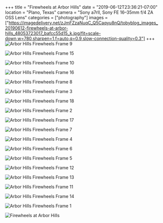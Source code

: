 +++
title = "Firewheels at Arbor Hills"
date = "2019-06-12T23:36:21-07:00"
location = "Plano, Texas"
camera = "Sony a7rII, Sony FE 16–35mm f/4 ZA OSS Lens"
categories = ["photography"]
images = ["https://imagedelivery.net/zJmFZzaNuqC_Q5Caqyu8nQ/tobyblog_images_20190612-firewheels-at-arbor-hills_48053723017_bafcc55d15_k.jpg/fit=scale-down,w=780,sharpen=1,f=auto,q=0.9,slow-connection-quality=0.3"]
+++
![Arbor Hills Firewheels Frame 9](https://imagedelivery.net/zJmFZzaNuqC_Q5Caqyu8nQ/tobyblog_images_20190612-firewheels-at-arbor-hills_48053723017_bafcc55d15_k.jpg/fit=scale-down,w=780,sharpen=1,f=auto,q=0.9,slow-connection-quality=0.3)
<!--more-->

![Arbor Hills Firewheels Frame 15](https://imagedelivery.net/zJmFZzaNuqC_Q5Caqyu8nQ/tobyblog_images_20190612-firewheels-at-arbor-hills_48053722072_867ec642d5_k.jpg/fit=scale-down,w=780,sharpen=1,f=auto,q=0.9,slow-connection-quality=0.3)

![Arbor Hills Firewheels Frame 10](https://imagedelivery.net/zJmFZzaNuqC_Q5Caqyu8nQ/tobyblog_images_20190612-firewheels-at-arbor-hills_48053635501_1f77762765_k.jpg/fit=scale-down,w=780,sharpen=1,f=auto,q=0.9,slow-connection-quality=0.3)

![Arbor Hills Firewheels Frame 16](https://imagedelivery.net/zJmFZzaNuqC_Q5Caqyu8nQ/tobyblog_images_20190612-firewheels-at-arbor-hills_48053634411_8841cfae66_k.jpg/fit=scale-down,w=780,sharpen=1,f=auto,q=0.9,slow-connection-quality=0.3)

![Arbor Hills Firewheels Frame 8](https://imagedelivery.net/zJmFZzaNuqC_Q5Caqyu8nQ/tobyblog_images_20190612-firewheels-at-arbor-hills_48053677763_948b06a4bf_k.jpg/fit=scale-down,w=780,sharpen=1,f=auto,q=0.9,slow-connection-quality=0.3)

![Arbor Hills Firewheels Frame 3](https://imagedelivery.net/zJmFZzaNuqC_Q5Caqyu8nQ/tobyblog_images_20190612-firewheels-at-arbor-hills_48053722812_b972778413_k.jpg/fit=scale-down,w=780,sharpen=1,f=auto,q=0.9,slow-connection-quality=0.3)

![Arbor Hills Firewheels Frame 18](https://imagedelivery.net/zJmFZzaNuqC_Q5Caqyu8nQ/tobyblog_images_20190612-firewheels-at-arbor-hills_48053634061_7d5f2d1ec0_k.jpg/fit=scale-down,w=780,sharpen=1,f=auto,q=0.9,slow-connection-quality=0.3)

![Arbor Hills Firewheels Frame 2](https://imagedelivery.net/zJmFZzaNuqC_Q5Caqyu8nQ/tobyblog_images_20190612-firewheels-at-arbor-hills_48053678618_d915d2a2da_k.jpg/fit=scale-down,w=780,sharpen=1,f=auto,q=0.9,slow-connection-quality=0.3)

![Arbor Hills Firewheels Frame 17](https://imagedelivery.net/zJmFZzaNuqC_Q5Caqyu8nQ/tobyblog_images_20190612-firewheels-at-arbor-hills_48053723277_75b9eada56_k.jpg/fit=scale-down,w=780,sharpen=1,f=auto,q=0.9,slow-connection-quality=0.3)

![Arbor Hills Firewheels Frame 7](https://imagedelivery.net/zJmFZzaNuqC_Q5Caqyu8nQ/tobyblog_images_20190612-firewheels-at-arbor-hills_48053677903_eb135430db_k.jpg/fit=scale-down,w=780,sharpen=1,f=auto,q=0.9,slow-connection-quality=0.3)

![Arbor Hills Firewheels Frame 4](https://imagedelivery.net/zJmFZzaNuqC_Q5Caqyu8nQ/tobyblog_images_20190612-firewheels-at-arbor-hills_48053722732_80f519e5bc_k.jpg/fit=scale-down,w=780,sharpen=1,f=auto,q=0.9,slow-connection-quality=0.3)

![Arbor Hills Firewheels Frame 6](https://imagedelivery.net/zJmFZzaNuqC_Q5Caqyu8nQ/tobyblog_images_20190612-firewheels-at-arbor-hills_48053679013_e0ee2b6615_k.jpg/fit=scale-down,w=780,sharpen=1,f=auto,q=0.9,slow-connection-quality=0.3)

![Arbor Hills Firewheels Frame 5](https://imagedelivery.net/zJmFZzaNuqC_Q5Caqyu8nQ/tobyblog_images_20190612-firewheels-at-arbor-hills_48053678453_d50f51ec57_k.jpg/fit=scale-down,w=780,sharpen=1,f=auto,q=0.9,slow-connection-quality=0.3)

![Arbor Hills Firewheels Frame 12](https://imagedelivery.net/zJmFZzaNuqC_Q5Caqyu8nQ/tobyblog_images_20190612-firewheels-at-arbor-hills_48053723217_f1917336c1_k.jpg/fit=scale-down,w=780,sharpen=1,f=auto,q=0.9,slow-connection-quality=0.3)

![Arbor Hills Firewheels Frame 13](https://imagedelivery.net/zJmFZzaNuqC_Q5Caqyu8nQ/tobyblog_images_20190612-firewheels-at-arbor-hills_48053635441_24bb0f65c7_k.jpg/fit=scale-down,w=780,sharpen=1,f=auto,q=0.9,slow-connection-quality=0.3)

![Arbor Hills Firewheels Frame 11](https://imagedelivery.net/zJmFZzaNuqC_Q5Caqyu8nQ/tobyblog_images_20190612-firewheels-at-arbor-hills_48053679128_d19ba152e1_k.jpg/fit=scale-down,w=780,sharpen=1,f=auto,q=0.9,slow-connection-quality=0.3)

![Arbor Hills Firewheels Frame 14](https://imagedelivery.net/zJmFZzaNuqC_Q5Caqyu8nQ/tobyblog_images_20190612-firewheels-at-arbor-hills_48053634341_e9f3964fc2_k.jpg/fit=scale-down,w=780,sharpen=1,f=auto,q=0.9,slow-connection-quality=0.3)

![Arbor Hills Firewheels Frame 1](https://imagedelivery.net/zJmFZzaNuqC_Q5Caqyu8nQ/tobyblog_images_20190612-firewheels-at-arbor-hills_48053678868_79ee4adb4b_k.jpg/fit=scale-down,w=780,sharpen=1,f=auto,q=0.9,slow-connection-quality=0.3)

![Firewheels at Arbor Hills](https://imagedelivery.net/zJmFZzaNuqC_Q5Caqyu8nQ/tobyblog_images_20190612-firewheels-at-arbor-hills_48053635356_f2600979eb_k.jpg/fit=scale-down,w=780,sharpen=1,f=auto,q=0.9,slow-connection-quality=0.3)
